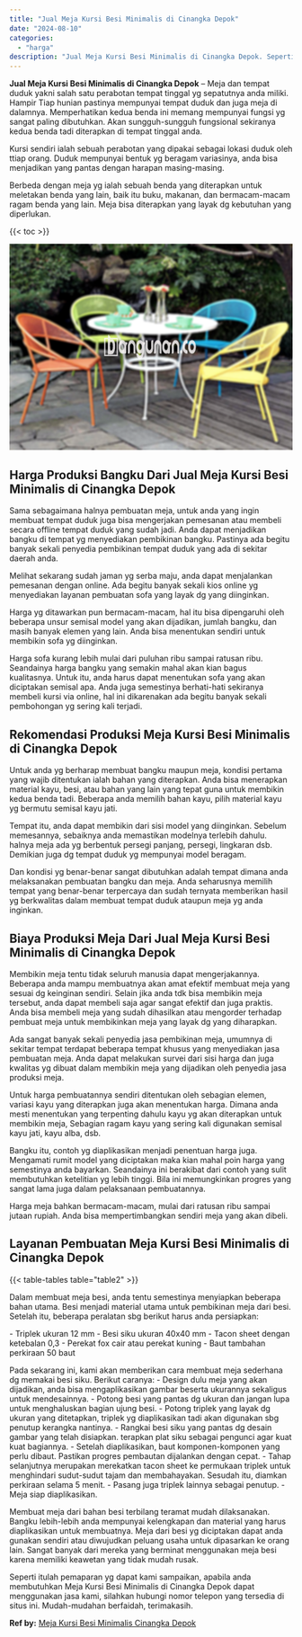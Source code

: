 ```yaml
---
title: "Jual Meja Kursi Besi Minimalis di Cinangka Depok"
date: "2024-08-10"
categories: 
  - "harga"
description: "Jual Meja Kursi Besi Minimalis di Cinangka Depok. Seperti itulah pemaparan yg dapat kami sampaikan, apabila anda membutuhkan Meja Kursi Besi Minimalis di Cin..."
---
```


**Jual Meja Kursi Besi Minimalis di Cinangka Depok** – Meja dan tempat duduk yakni salah satu perabotan tempat tinggal yg sepatutnya anda miliki. Hampir Tiap hunian pastinya mempunyai tempat duduk dan juga meja di dalamnya. Memperhatikan kedua benda ini memang mempunyai fungsi yg sangat paling dibutuhkan. Akan sungguh-sungguh fungsional sekiranya kedua benda tadi diterapkan di tempat tinggal anda.

Kursi sendiri ialah sebuah perabotan yang dipakai sebagai lokasi duduk oleh ttiap orang. Duduk mempunyai bentuk yg beragam variasinya, anda bisa menjadikan yang pantas dengan harapan masing-masing.

Berbeda dengan meja yg ialah sebuah benda yang diterapkan untuk meletakan benda yang lain, baik itu buku, makanan, dan bermacam-macam ragam benda yang lain. Meja bisa diterapkan yang layak dg kebutuhan yang diperlukan.

{{< toc >}}

![Jual Meja Kursi Besi Minimalis di Cinangka Depok](/images/jual-meja-besi-murah33.png)

## Harga Produksi Bangku Dari Jual Meja Kursi Besi Minimalis di Cinangka Depok

Sama sebagaimana halnya pembuatan meja, untuk anda yang ingin membuat tempat duduk juga bisa mengerjakan pemesanan atau membeli secara offline tempat duduk yang sudah jadi. Anda dapat menjadikan bangku di tempat yg menyediakan pembikinan bangku. Pastinya ada begitu banyak sekali penyedia pembikinan tempat duduk yang ada di sekitar daerah anda.

Melihat sekarang sudah jaman yg serba maju, anda dapat menjalankan pemesanan dengan online. Ada begitu banyak sekali kios online yg menyediakan layanan pembuatan sofa yang layak dg yang diinginkan.

Harga yg ditawarkan pun bermacam-macam, hal itu bisa dipengaruhi oleh beberapa unsur semisal model yang akan dijadikan, jumlah bangku, dan masih banyak elemen yang lain. Anda bisa menentukan sendiri untuk membikin sofa yg diinginkan.

Harga sofa kurang lebih mulai dari puluhan ribu sampai ratusan ribu. Seandainya harga bangku yang semakin mahal akan kian bagus kualitasnya. Untuk itu, anda harus dapat menentukan sofa yang akan diciptakan semisal apa. Anda juga semestinya berhati-hati sekiranya membeli kursi via online, hal ini dikarenakan ada begitu banyak sekali pembohongan yg sering kali terjadi.

## Rekomendasi Produksi Meja Kursi Besi Minimalis di Cinangka Depok

Untuk anda yg berharap membuat bangku maupun meja, kondisi pertama yang wajib ditentukan ialah bahan yang diterapkan. Anda bisa menerapkan material kayu, besi, atau bahan yang lain yang tepat guna untuk membikin kedua benda tadi. Beberapa anda memilih bahan kayu, pilih material kayu yg bermutu semisal kayu jati.

Tempat itu, anda dapat membikin dari sisi model yang diinginkan. Sebelum memesannya, sebaiknya anda memastikan modelnya terlebih dahulu. halnya meja ada yg berbentuk persegi panjang, persegi, lingkaran dsb. Demikian juga dg tempat duduk yg mempunyai model beragam.

Dan kondisi yg benar-benar sangat dibutuhkan adalah tempat dimana anda melaksanakan pembuatan bangku dan meja. Anda seharusnya memilih tempat yang benar-benar terpercaya dan sudah ternyata memberikan hasil yg berkwalitas dalam membuat tempat duduk ataupun meja yg anda inginkan.

## Biaya Produksi Meja Dari Jual Meja Kursi Besi Minimalis di Cinangka Depok

Membikin meja tentu tidak seluruh manusia dapat mengerjakannya. Beberapa anda mampu membuatnya akan amat efektif membuat meja yang sesuai dg keinginan sendiri. Selain jika anda tdk bisa membikin meja tersebut, anda dapat membeli saja agar sangat efektif dan juga praktis. Anda bisa membeli meja yang sudah dihasilkan atau mengorder terhadap pembuat meja untuk membikinkan meja yang layak dg yang diharapkan.

Ada sangat banyak sekali penyedia jasa pembikinan meja, umumnya di sekitar tempat terdapat beberapa tempat khusus yang menyediakan jasa pembuatan meja. Anda dapat melakukan survei dari sisi harga dan juga kwalitas yg dibuat dalam membikin meja yang dijadikan oleh penyedia jasa produksi meja.

Untuk harga pembuatannya sendiri ditentukan oleh sebagian elemen, variasi kayu yang diterapkan juga akan menentukan harga. Dimana anda mesti menentukan yang terpenting dahulu kayu yg akan diterapkan untuk membikin meja, Sebagian ragam kayu yang sering kali digunakan semisal kayu jati, kayu alba, dsb.

Bangku itu, contoh yg diaplikasikan menjadi penentuan harga juga. Mengamati rumit model yang diciptakan maka kian mahal poin harga yang semestinya anda bayarkan. Seandainya ini berakibat dari contoh yang sulit membutuhkan ketelitian yg lebih tinggi. Bila ini memungkinkan progres yang sangat lama juga dalam pelaksanaan pembuatannya.

Harga meja bahkan bermacam-macam, mulai dari ratusan ribu sampai jutaan rupiah. Anda bisa mempertimbangkan sendiri meja yang akan dibeli.

## Layanan Pembuatan Meja Kursi Besi Minimalis di Cinangka Depok

{{< table-tables table="table2" >}}

Dalam membuat meja besi, anda tentu semestinya menyiapkan beberapa bahan utama. Besi menjadi material utama untuk pembikinan meja dari besi. Setelah itu, beberapa peralatan sbg berikut harus anda persiapkan:

\- Triplek ukuran 12 mm - Besi siku ukuran 40x40 mm - Tacon sheet dengan ketebalan 0,3 - Perekat fox cair atau perekat kuning - Baut tambahan perkiraan 50 baut

Pada sekarang ini, kami akan memberikan cara membuat meja sederhana dg memakai besi siku. Berikut caranya: - Design dulu meja yang akan dijadikan, anda bisa mengaplikasikan gambar beserta ukurannya sekaligus untuk mendesainnya. - Potong besi yang pantas dg ukuran dan jangan lupa untuk menghaluskan bagian ujung besi. - Potong triplek yang layak dg ukuran yang ditetapkan, triplek yg diaplikasikan tadi akan digunakan sbg penutup kerangka nantinya. - Rangkai besi siku yang pantas dg desain gambar yang telah disiapkan. terapkan plat siku sebagai pengunci agar kuat kuat bagiannya. - Setelah diaplikasikan, baut komponen-komponen yang perlu dibaut. Pastikan progres pembautan dijalankan dengan cepat. - Tahap selanjutnya merupakan merekatkan tacon sheet ke permukaan triplek untuk menghindari sudut-sudut tajam dan membahayakan. Sesudah itu, diamkan perkiraan selama 5 menit. - Pasang juga triplek lainnya sebagai penutup. - Meja siap diaplikasikan.

Membuat meja dari bahan besi terbilang teramat mudah dilaksanakan. Bangku lebih-lebih anda mempunyai kelengkapan dan material yang harus diaplikasikan untuk membuatnya. Meja dari besi yg diciptakan dapat anda gunakan sendiri atau diwujudkan peluang usaha untuk dipasarkan ke orang lain. Sangat banyak dari mereka yang berminat menggunakan meja besi karena memiliki keawetan yang tidak mudah rusak.

Seperti itulah pemaparan yg dapat kami sampaikan, apabila anda membutuhkan Meja Kursi Besi Minimalis di Cinangka Depok dapat menggunakan jasa kami, silahkan hubungi nomor telepon yang tersedia di situs ini. Mudah-mudahan berfaidah, terimakasih.

**Ref by:** [Meja Kursi Besi Minimalis Cinangka Depok](https://id.wikipedia.org/wiki/Meja)
